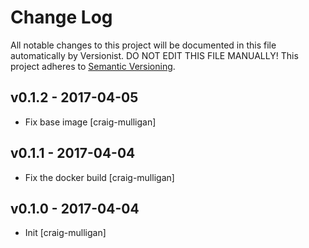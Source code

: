 # Change Log

All notable changes to this project will be documented in this file
automatically by Versionist. DO NOT EDIT THIS FILE MANUALLY!
This project adheres to [Semantic Versioning](http://semver.org/).

## v0.1.2 - 2017-04-05

* Fix base image [craig-mulligan]

## v0.1.1 - 2017-04-04

* Fix the docker build [craig-mulligan]

## v0.1.0 - 2017-04-04

* Init [craig-mulligan]
